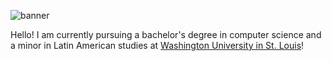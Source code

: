![banner](https://user-images.githubusercontent.com/67181549/207461868-40cdba5e-da7d-49df-adc3-f613053f9f16.jpg)
<p>Hello! I am currently pursuing a bachelor's degree in computer science and a minor in Latin American studies at <a href="https://wustl.edu/">Washington University in St. Louis</a>!</p>
